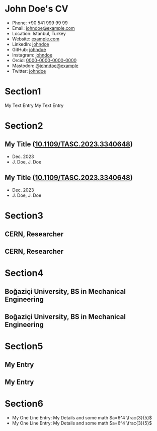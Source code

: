 # John Doe's CV

- Phone: +90 541 999 99 99
- Email: [johndoe@example.com](mailto:johndoe@example.com)
- Location: Istanbul, Turkey
- Website: [example.com](https://example.com/)
- LinkedIn: [johndoe](https://linkedin.com/in/johndoe)
- GitHub: [johndoe](https://github.com/johndoe)
- Instagram: [johndoe](https://instagram.com/johndoe)
- Orcid: [0000-0000-0000-0000](https://orcid.org/0000-0000-0000-0000)
- Mastodon: [@johndoe@example](https://mastodon.social/@johndoe@example)
- Twitter: [johndoe](https://twitter.com/johndoe)


# Section1

My Text Entry
My Text Entry
# Section2

## My Title ([10.1109/TASC.2023.3340648](https://doi.org/10.1109/TASC.2023.3340648))

- Dec. 2023
- J. Doe, J. Doe

## My Title ([10.1109/TASC.2023.3340648](https://doi.org/10.1109/TASC.2023.3340648))

- Dec. 2023
- J. Doe, J. Doe

# Section3

## CERN, Researcher




## CERN, Researcher




# Section4

## Boğaziçi University, BS in Mechanical Engineering




## Boğaziçi University, BS in Mechanical Engineering




# Section5

## My Entry


## My Entry


# Section6

- My One Line Entry: My Details and some math $a=6^4 \frac{3}{5}$
- My One Line Entry: My Details and some math $a=6^4 \frac{3}{5}$
